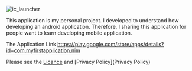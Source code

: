 ![ic_launcher](https://user-images.githubusercontent.com/76751544/183674654-9b84cb02-0993-4a77-9bce-3b11835634f1.png)

This application is my personal project. I developed to understand how developing an android application. Therefore,
I sharing this application for people want to learn developing mobile application.

The Application Link
https://play.google.com/store/apps/details?id=com.myfirstapplication.nim

Please see the [Licance](LICENSE) and [Privacy Policy](Privacy Policy)
